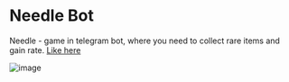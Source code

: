 # Needle Bot
Needle - game in telegram bot, where you need to collect rare items and gain rate.
[Like here](https://t.me/needlet_bot) 

![image](https://user-images.githubusercontent.com/19663951/182038530-0c3ad814-7a90-4c80-a6b5-957ed1ef11d5.png)
